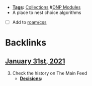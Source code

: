 - **[Tags](<Tags.md>):** [Collections](<Collections.md>) #[DNP Modules](<DNP Modules.md>)
- A place to nest choice algorithms
- [ ] Add to [roam/css](<roam/css.md>)

# Backlinks
## [January 31st, 2021](<January 31st, 2021.md>)
3. Check the history on The Main Feed
    - **[Decisions](<Decisions.md>):**

